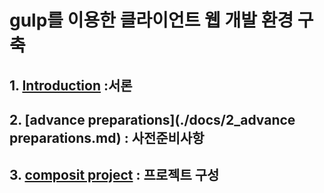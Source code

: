 # gulp를 이용한 클라이언트 웹 개발 환경 구축

## 1. [Introduction](./docs/1_introduction.md) :서론

## 2. [advance preparations](./docs/2_advance preparations.md) : 사전준비사항

## 3. [composit project](./docs/3_composite_project.md) : 프로젝트 구성
